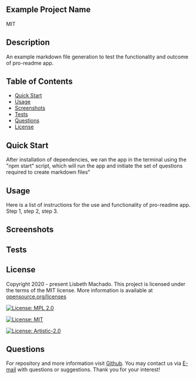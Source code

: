 ## Example Project Name
MIT

## Description
An example markdown file generation to test the functionality and outcome of pro-readme app.

## Table of Contents    
* [Quick Start](#quick-start)
* [Usage](#usage)
* [Screenshots](#screenshots)
* [Tests](#tests)
* [Questions](#questions)  
* [License](#license)

## Quick Start
After installation of dependencies, we ran the app in the terminal using the "npm start" script, which will run the app and initiate the set of questions required to create markdown files"

## Usage 
Here is a list of instructions for the use and functionality of pro-readme app. Step 1, step 2, step 3.

## Screenshots

## Tests

## License

Copyright 2020 - present Lisbeth Machado.
This project is licensed under the terms of the MIT license. 
More information is available at [opensource.org/licenses](https://opensource.org/licenses/MIT)

[![License: MPL 2.0](https://img.shields.io/badge/License-MPL%202.0-brightgreen.svg)](https://opensource.org/licenses/MPL-2.0)

[![License: MIT](https://img.shields.io/badge/License-MIT-yellow.svg)](https://opensource.org/licenses/MIT)

[![License: Artistic-2.0](https://img.shields.io/badge/License-Artistic%202.0-0298c3.svg)](https://opensource.org/licenses/Artistic-2.0)
 

## Questions
For repository and more information visit [Github](http://www.github.com/lisbethmachado). You may contact us via [E-mail](mailto:lisbeth.webdev@gmail.com) with questions or suggestions. Thank you for your interest!
